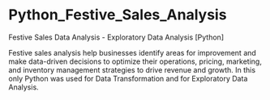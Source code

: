 # Python_Festive_Sales_Analysis

Festive Sales Data Analysis -  Exploratory Data Analysis [Python]

Festive sales analysis help businesses identify areas for improvement and make data-driven decisions to optimize their operations, pricing, marketing, and inventory management strategies to drive revenue and growth. In this only Python was used for Data Transformation and for Exploratory Data Analysis.
